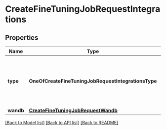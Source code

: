 # CreateFineTuningJobRequestIntegrations

## Properties
Name | Type | Description | Notes
------------ | ------------- | ------------- | -------------
**type** | **OneOfCreateFineTuningJobRequestIntegrationsType** | The type of integration to enable. Currently, only \&quot;wandb\&quot; (Weights and Biases) is supported.  | 
**wandb** | [**CreateFineTuningJobRequestWandb**](CreateFineTuningJobRequestWandb.md) |  | 

[[Back to Model list]](../README.md#documentation-for-models) [[Back to API list]](../README.md#documentation-for-api-endpoints) [[Back to README]](../README.md)

